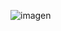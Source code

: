 ![imagen](https://github.com/SantiCiolfi/objetos-1-Ejercicio-15/assets/148510092/c51c262f-1f13-4a02-be56-8930a3aa2a60)
